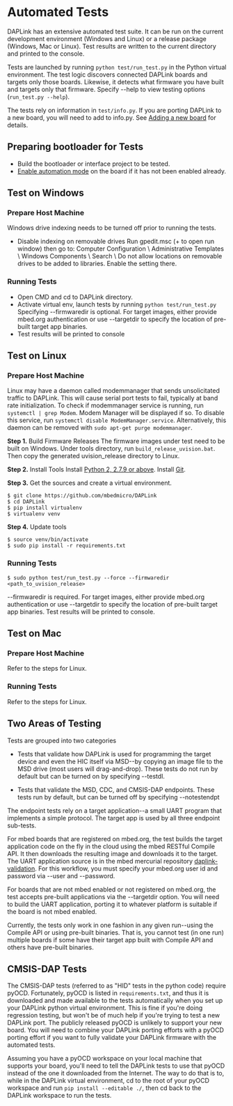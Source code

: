 # Automated Tests

DAPLink has an extensive automated test suite. It can be run on the current development environment (Windows and Linux) or a release package (Windows, Mac or Linux). Test results are written to the current directory and printed to the console.

Tests are launched by running ``python test/run_test.py`` in the Python virtual environment. The test logic discovers connected DAPLink boards and targets only those boards. Likewise, it detects what firmware you have built and targets only that firmware. Specify --help to view testing options (``run_test.py --help``).

The tests rely on information in ``test/info.py``. If you are porting DAPLink to a new board, you will need to add to info.py. See [Adding a new board](PORT_BOARD.md) for details.

## Preparing bootloader for Tests
* Build the bootloader or interface project to be tested.
* [Enable automation mode](ENABLE_AUTOMATION.md) on the board if it has not been enabled already.

## Test on Windows
### Prepare Host Machine
Windows drive indexing needs to be turned off prior to running the tests.
 
* Disable indexing on removable drives 
 Run gpedit.msc (<Windows>+<R> to open run window) then go to:
 Computer Configuration \ Administrative Templates \ Windows Components \ Search \ Do not allow locations on removable drives to be added to  libraries. Enable the setting there.
 
### Running Tests
 * Open CMD and cd to DAPLink directory.
 * Activate virtual env, launch tests by running ``python test/run_test.py``
   Specifying --firmwaredir is optional. For target images, either provide mbed.org authentication or use --targetdir to specify the location of pre-built target app binaries.
 * Test results will be printed to console

## Test on Linux
###  Prepare Host Machine
 Linux may have a daemon called modemmanager that sends unsolicitated traffic to DAPLink. This will cause serial port tests to fail, typically at band rate initialization.
 To check if modemmanager service is running, run ``systemctl | grep Modem``. Modem Manager will be displayed if so. To disable this service, run ``systemctl disable ModemManager.service``.
 Alternatively, this daemon can be removed with ``sudo apt-get purge modemmanager``.

**Step 1.** Build Firmware Releases
 The firmware images under test need to be built on Windows. Under tools directory, run ``build_release_uvision.bat``. Then copy the generated  uvision_release directory to Linux.
 
**Step 2.** Install Tools
 Install [Python 2, 2.7.9 or above](https://www.python.org/downloads/).
 Install [Git](https://git-scm.com/downloads).
 
**Step 3.** Get the sources and create a virtual environment.

```
$ git clone https://github.com/mbedmicro/DAPLink
$ cd DAPLink
$ pip install virtualenv
$ virtualenv venv
```
**Step 4.** Update tools

```
$ source venv/bin/activate
$ sudo pip install -r requirements.txt
```

### Running Tests
```
$ sudo python test/run_test.py --force --firmwaredir <path_to_uvision_release>
```

--firmwaredir is required. For target images, either provide mbed.org authentication or use --targetdir to specify the location of pre-built target app binaries.
Test results will be printed to console.

## Test on Mac
### Prepare Host Machine
  Refer to the steps for Linux. 
  
### Running Tests
  Refer to the steps for Linux.

## Two Areas of Testing
Tests are grouped into two categories

* Tests that validate how DAPLink is used for programming the target device and even the HIC itself via MSD--by copying an image file to the MSD drive (most users will drag-and-drop). These tests do not run by default but can be turned on by specifying --testdl.


* Tests that validate the MSD, CDC, and CMSIS-DAP endpoints. These tests run by default, but can be turned off by specifying --notestendpt

The endpoint tests rely on a target application--a small UART program that implements a simple protocol. The target app is used by all three endpoint sub-tests.

For mbed boards that are registered on mbed.org, the test builds the target application code on the fly in the cloud using the mbed RESTful Compile API. It then downloads the resulting image and downloads it to the target. The UART application source is in the mbed mercurial repository [daplink-validation](https://developer.mbed.org/users/c1728p9/code/daplink-validation/). For this workflow, you must specify your mbed.org user id and password via --user and --password.

For boards that are not mbed enabled or not registered on mbed.org, the test accepts pre-built applications via the --targetdir option. You will need to build the UART application, porting it to whatever platform is suitable if the board is not mbed enabled.

Currently, the tests only work in one fashion in any given run--using the Compile API or using pre-built binaries. That is, you cannot test (in one run) multiple boards if some have their target app built with Compile API and others have pre-built binaries.

## CMSIS-DAP Tests
The CMSIS-DAP tests (referred to as "HID" tests in the python code) require pyOCD. Fortunately, pyOCD is listed in ``requirements.txt``, and thus it is downloaded and made available to the tests automatically when you set up your DAPLink python virtual environment. This is fine if you're doing regression testing, but won't be of much help if you're trying to test a new DAPLink port. The publicly released pyOCD is unlikely to support your new board. You will need to combine your DAPLink porting efforts with a pyOCD porting effort if you want to fully validate your DAPLink firmware with the automated tests.

Assuming you have a pyOCD workspace on your local machine that supports your board, you'll need to tell the DAPLink tests to use that pyOCD instead of the one it downloaded from the Internet. The way to do that is to, while in the DAPLink virtual environment, cd to the root of your pyOCD workspace and run ``pip install --editable ./``, then cd back to the DAPLink workspace to run the tests.

